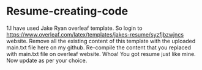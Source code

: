 # Resume-creating-code
1.I have used Jake Ryan overleaf template. So login to https://www.overleaf.com/latex/templates/jakes-resume/syzfjbzwjncs  website.
Remove all the existing content of this template with the uploaded main.txt file here on my github.
Re-compile the content that you replaced with main.txt file on overleaf website.
Whoa! You got resume just like mine. Now update as per your choice.
